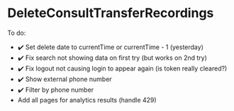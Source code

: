 # DeleteConsultTransferRecordings

To do:

- :heavy_check_mark: Set delete date to currentTime or currentTime - 1 (yesterday)
- :heavy_check_mark: Fix search not showing data on first try (but works on 2nd try)
- :heavy_check_mark: Fix logout not causing login to appear again (is token really cleared?)
- :heavy_check_mark: Show external phone number
- :heavy_check_mark: Filter by phone number
- Add all pages for analytics results (handle 429)
